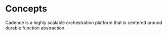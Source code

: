 # Concepts

Cadence is a highly scalable orchestration platform that is centered around durable function abstraction.
